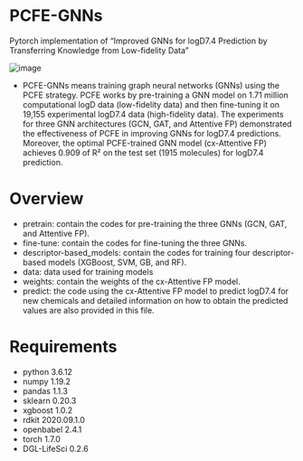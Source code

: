 # PCFE-GNNs
Pytorch implementation of “Improved GNNs for logD7.4 Prediction by Transferring Knowledge from Low-fidelity Data”

![image](https://user-images.githubusercontent.com/123799114/215254286-b348202c-5992-4f0b-aa61-4a62b13ec451.png)

* PCFE-GNNs means training graph neural networks (GNNs) using the PCFE strategy. PCFE works by pre-training a GNN model on 1.71 million computational logD data (low-fidelity data) and then fine-tuning it on 19,155 experimental logD7.4 data (high-fidelity data). The experiments for three GNN architectures (GCN, GAT, and Attentive FP) demonstrated the effectiveness of PCFE in improving GNNs for logD7.4 predictions. Moreover, the optimal PCFE-trained GNN model (cx-Attentive FP) achieves 0.909 of R² on the test set (1915 molecules) for logD7.4 prediction.

# Overview
* pretrain: contain the codes for pre-training the three GNNs (GCN, GAT, and Attentive FP).
* fine-tune: contain the codes for fine-tuning the three GNNs.
* descriptor-based_models: contain the codes for training four descriptor-based models (XGBoost, SVM, GB, and RF).
* data: data used for training models
* weights: contain the weights of the cx-Attentive FP model.
* predict: the code using the cx-Attentive FP model to predict logD7.4 for new chemicals and detailed information on how to obtain the predicted values are also provided in this file.



# Requirements
* python 3.6.12
* numpy 1.19.2
* pandas 1.1.3
* sklearn 0.20.3
* xgboost 1.0.2
* rdkit 2020.09.1.0
* openbabel 2.4.1
* torch 1.7.0
* DGL-LifeSci 0.2.6
